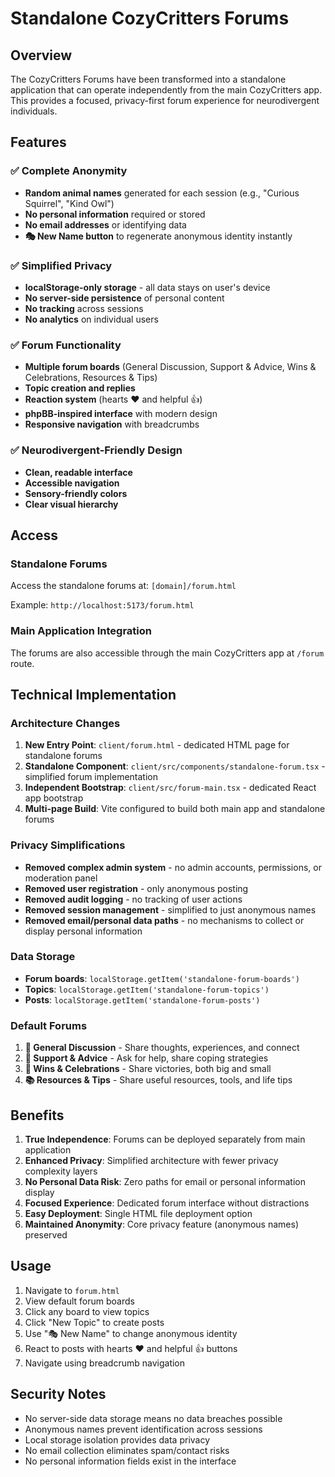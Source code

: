 # Standalone CozyCritters Forums

## Overview

The CozyCritters Forums have been transformed into a standalone application that can operate independently from the main CozyCritters app. This provides a focused, privacy-first forum experience for neurodivergent individuals.

## Features

### ✅ Complete Anonymity
- **Random animal names** generated for each session (e.g., "Curious Squirrel", "Kind Owl")
- **No personal information** required or stored
- **No email addresses** or identifying data
- **🎭 New Name button** to regenerate anonymous identity instantly

### ✅ Simplified Privacy
- **localStorage-only storage** - all data stays on user's device
- **No server-side persistence** of personal content
- **No tracking** across sessions
- **No analytics** on individual users

### ✅ Forum Functionality
- **Multiple forum boards** (General Discussion, Support & Advice, Wins & Celebrations, Resources & Tips)
- **Topic creation and replies**
- **Reaction system** (hearts ❤️ and helpful 👍)
- **phpBB-inspired interface** with modern design
- **Responsive navigation** with breadcrumbs

### ✅ Neurodivergent-Friendly Design
- **Clean, readable interface**
- **Accessible navigation**
- **Sensory-friendly colors**
- **Clear visual hierarchy**

## Access

### Standalone Forums
Access the standalone forums at: `[domain]/forum.html`

Example: `http://localhost:5173/forum.html`

### Main Application Integration
The forums are also accessible through the main CozyCritters app at `/forum` route.

## Technical Implementation

### Architecture Changes
1. **New Entry Point**: `client/forum.html` - dedicated HTML page for standalone forums
2. **Standalone Component**: `client/src/components/standalone-forum.tsx` - simplified forum implementation
3. **Independent Bootstrap**: `client/src/forum-main.tsx` - dedicated React app bootstrap
4. **Multi-page Build**: Vite configured to build both main app and standalone forums

### Privacy Simplifications
- **Removed complex admin system** - no admin accounts, permissions, or moderation panel
- **Removed user registration** - only anonymous posting
- **Removed audit logging** - no tracking of user actions
- **Removed session management** - simplified to just anonymous names
- **Removed email/personal data paths** - no mechanisms to collect or display personal information

### Data Storage
- **Forum boards**: `localStorage.getItem('standalone-forum-boards')`
- **Topics**: `localStorage.getItem('standalone-forum-topics')`  
- **Posts**: `localStorage.getItem('standalone-forum-posts')`

### Default Forums
1. **💬 General Discussion** - Share thoughts, experiences, and connect
2. **🤝 Support & Advice** - Ask for help, share coping strategies
3. **🎉 Wins & Celebrations** - Share victories, both big and small
4. **📚 Resources & Tips** - Share useful resources, tools, and life tips

## Benefits

1. **True Independence**: Forums can be deployed separately from main application
2. **Enhanced Privacy**: Simplified architecture with fewer privacy complexity layers
3. **No Personal Data Risk**: Zero paths for email or personal information display
4. **Focused Experience**: Dedicated forum interface without distractions
5. **Easy Deployment**: Single HTML file deployment option
6. **Maintained Anonymity**: Core privacy feature (anonymous names) preserved

## Usage

1. Navigate to `forum.html` 
2. View default forum boards
3. Click any board to view topics
4. Click "New Topic" to create posts
5. Use "🎭 New Name" to change anonymous identity
6. React to posts with hearts ❤️ and helpful 👍 buttons
7. Navigate using breadcrumb navigation

## Security Notes

- No server-side data storage means no data breaches possible
- Anonymous names prevent identification across sessions
- Local storage isolation provides data privacy
- No email collection eliminates spam/contact risks
- No personal information fields exist in the interface